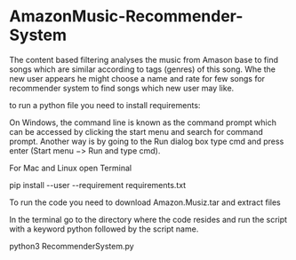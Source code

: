# AmazonMusic-Recommender-System

The content based filtering analyses the music from Amason base to find songs which are similar according to tags (genres) of this song. Whe the new user appears he might choose a name and rate for few songs for recommender system to find songs which new user may like.

to run a python file you need to install requirements:

On Windows, the command line is known as the command prompt which can be accessed by clicking the start menu and search for command prompt. Another way is by going to the Run dialog box type cmd and press enter (Start menu −> Run and type cmd).

For Mac and Linux open Terminal

pip install --user --requirement requirements.txt

To run the code you need to download Amazon.Musiz.tar and extract files 

In the terminal go to the directory where the code resides and run the script with a keyword python followed by the script name.

python3 RecommenderSystem.py
